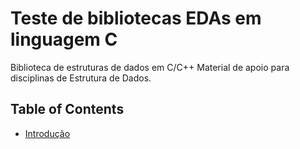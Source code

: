 # Teste de bibliotecas EDAs em linguagem C

Biblioteca de estruturas de dados em C/C++
Material de apoio para disciplinas de Estrutura de Dados.


## Table of Contents
  * [Introdução](0-Introducao/README.md)
